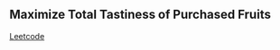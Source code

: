 ## Maximize Total Tastiness of Purchased Fruits
[Leetcode](https://leetcode.com/problems/maximize-total-tastiness-of-purchased-fruits)
